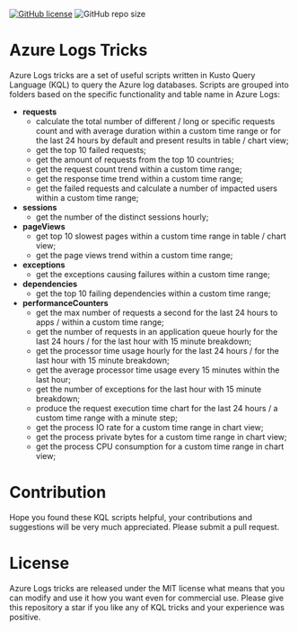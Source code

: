 [![GitHub license](https://img.shields.io/github/license/kate-orlova/azure-logs-tricks.svg)](https://github.com/kate-orlova/azure-logs-tricks/blob/master/LICENSE)
![GitHub repo size](https://img.shields.io/github/repo-size/kate-orlova/azure-logs-tricks.svg?style=flat)

# Azure Logs Tricks

Azure Logs tricks are a set of useful scripts written in Kusto Query Language (KQL) to query the Azure log databases. Scripts are grouped into folders based on the specific functionality and table name in Azure Logs:
* **requests**
   * calculate the total number of different / long or specific requests count and with average duration within a custom time range or for the last 24 hours by default and present results in table / chart view;
   * get the top 10 failed requests;
   * get the amount of requests from the top 10 countries;
   * get the request count trend within a custom time range;
   * get the response time trend within a custom time range;
   * get the failed requests and calculate a number of impacted users within a custom time range;
* **sessions**
   * get the number of the distinct sessions hourly;
* **pageViews**
   * get top 10 slowest pages within a custom time range in table / chart view;
   * get the page views trend within a custom time range;
* **exceptions**
    * get the exceptions causing failures within a custom time range;
* **dependencies**
    * get the top 10 failing dependencies within a custom time range;
* **performanceCounters**
    * get the max number of requests a second for the last 24 hours to apps / within a custom time range;
    * get the number of requests in an application queue hourly for the last 24 hours / for the last hour with 15 minute breakdown;
    * get the processor time usage hourly for the last 24 hours / for the last hour with 15 minute breakdown;
    * get the average processor time usage every 15 minutes within the last hour;
    * get the number of exceptions for the last hour with 15 minute breakdown;
    * produce the request execution time chart for the last 24 hours / a custom time range with a minute step;
    * get the process IO rate for a custom time range in chart view;
    * get the process private bytes for a custom time range in chart view;
    * get the process CPU consumption for a custom time range in chart view;

# Contribution
Hope you found these KQL scripts helpful, your contributions and suggestions will be very much appreciated. Please submit a pull request.

# License
Azure Logs tricks are released under the MIT license what means that you can modify and use it how you want even for commercial use. Please give this repository a star if you like any of KQL tricks and your experience was positive.
